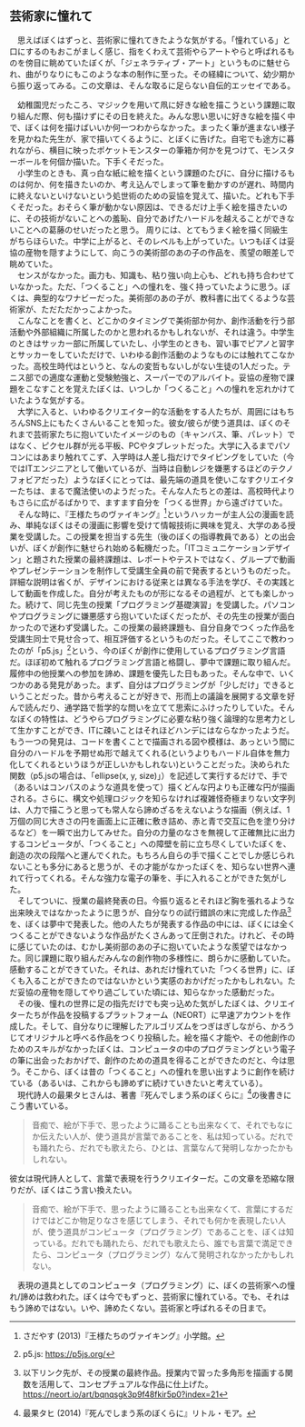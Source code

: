 ## 芸術家に憧れて
　思えばぼくはずっと、芸術家に憧れてきたような気がする。「憧れている」と口にするのもおこがましく感じ、指をくわえて芸術やらアートやらと呼ばれるものを傍目に眺めていたぼくが、「ジェネラティブ・アート」というものに魅せられ、曲がりなりにもこのような本の制作に至った。その経緯について、幼少期から振り返ってみる。この文章は、そんな取るに足らない自伝的エッセイである。  

　幼稚園児だったころ、マジックを用いて凧に好きな絵を描こうという課題に取り組んだ際、何も描けずにその日を終えた。みんな思い思いに好きな絵を描く中で、ぼくは何を描けばいいか何一つわからなかった。まったく筆が進まない様子を見かねた先生が、家で描いてくるように、とぼくに告げた。自宅でも途方に暮れながら、横目に映ったポケットモンスターの筆箱か何かを見つけて、モンスターボールを何個か描いた。下手くそだった。  
　小学生のときも、真っ白な紙に絵を描くという課題のたびに、自分に描けるものは何か、何を描きたいのか、考え込んでしまって筆を動かすのが遅れ、時間内に終えないといけないという処世術のための妥協を覚えて、描いた。どれも下手くそだった。おそらく筆が動かない原因は、できるだけ上手く絵を描きたいのに、その技術がないことへの羞恥、自分であげたハードルを越えることができないことへの葛藤のせいだったと思う。
周りには、とてもうまく絵を描く同級生がちらほらいた。中学に上がると、そのレベルも上がっていた。いつもぼくは妥協の産物を隠すようにして、向こうの美術部のあの子の作品を、羨望の眼差しで眺めていた。  
　センスがなかった。画力も、知識も、粘り強い向上心も、どれも持ち合わせていなかった。ただ、「つくること」への憧れを、強く持っていたように思う。ぼくは、典型的なワナビーだった。美術部のあの子が、教科書に出てくるような芸術家が、ただただかっこよかった。  
　こんなことを書くと、どこかのタイミングで美術部か何か、創作活動を行う部活動や外部組織に所属したのかと思われるかもしれないが、それは違う。中学生のときはサッカー部に所属していたし、小学生のときも、習い事でピアノと習字とサッカーをしていただけで、いわゆる創作活動のようなものには触れてこなかった。高校生時代はというと、なんの変哲もないしがない生徒の1人だった。テニス部での適度な運動と受験勉強と、スーパーでのアルバイト。妥協の産物で課題をこなすことを覚えたぼくは、いつしか「つくること」への憧れを忘れかけていたような気がする。  
　大学に入ると、いわゆるクリエイター的な活動をする人たちが、周囲にはもちろんSNS上にもたくさんいることを知った。彼女/彼らが使う道具は、ぼくのそれまで芸術家たちに抱いていたイメージのもの（キャンバス、筆、パレット）ではなく、ピクセル群が光る平板、PCやタブレットだった。大学に入るまでパソコンにはあまり触れてこず、入学時は人差し指だけでタイピングをしていた（今ではITエンジニアとして働いているが、当時は自動レジを嫌悪するほどのテクノフォビアだった）ようなぼくにとっては、最先端の道具を使いこなすクリエイターたちは、まるで魔法使いのようだった。そんな人たちとの差は、高校時代よりもさらに広がるばかりで、ますます自分を「つくる世界」から遠ざけていた。  
　そんな時に、『王様たちのヴァイキング』[^1]というハッカーが主人公の漫画を読み、単純なぼくはその漫画に影響を受けて情報技術に興味を覚え、大学のある授業を受講した。この授業を担当する先生（後のぼくの指導教員である）との出会いが、ぼくが創作に魅せられ始める転機だった。「ITコミュニケーションデザイン」と題された授業の最終課題は、レポートやテストではなく、グループで動画やプレゼンテーションを制作して受講生全員の前で発表するというものだった。詳細な説明は省くが、デザインにおける従来とは異なる手法を学び、その実践として動画を作成した。自分が考えたものが形になるその過程が、とても楽しかった。続けて、同じ先生の授業「プログラミング基礎演習」を受講した。パソコンやプログラミングに嫌悪感すら抱いていたぼくだったが、その先生の授業が面白かったので迷わず受講した。この授業の最終課題も、自分自身でつくった作品を受講生同士で見せ合って、相互評価するというものだった。そしてここで教わったのが「p5.js」[^2]という、今のぼくが創作に使用しているプログラミング言語だ。ほぼ初めて触れるプログラミング言語と格闘し、夢中で課題に取り組んだ。履修中の他授業への参加を諦め、課題を優先した日もあった。そんな中で、いくつかのある発見があった。まず、自分はプログラミングが「少しだけ」できるということだった。昔から考えることが好きで、形而上の議論を展開する文章を好んで読んだり、通学路で哲学的な問いを立てて思索にふけったりしていた。そんなぼくの特性は、どうやらプログラミングに必要な粘り強く論理的な思考力として生かすことができ、ITに疎いことはそれほどハンデにはならなかったようだ。もう一つの発見は、コードを書くことで描画される図や模様は、あっという間に自分のハードルを予期せぬ形で越えてくれる(というよりもハードル自体を無力化してくれるというほうが正しいかもしれない)ということだった。決められた関数（p5.jsの場合は、「ellipse(x, y, size)」）を記述して実行するだけで、手で（あるいはコンパスのような道具を使って）描くどんな円よりも正確な円が描画される。さらに、構文や処理ロジックを知らなければ複雑怪奇極まりない文字列は、人力で描こうと思っても常人なら諦めざるをえないような描画（例えば、1万個の同じ大きさの円を画面上に正確に敷き詰め、赤と青で交互に色を塗り分けるなど）を一瞬で出力してみせた。自分の力量のなさを無視して正確無比に出力するコンピュータが、「つくること」への障壁を前に立ち尽くしていたぼくを、創造の次の段階へと運んでくれた。もちろん自らの手で描くことでしか感じられないことも多分にあると思うが、その才能がなかったぼくを、知らない世界へ連れて行ってくれる。そんな強力な電子の筆を、手に入れることができた気がした。  
　そしてついに、授業の最終発表の日。今振り返るとそれほど胸を張れるような出来映えではなかったように思うが、自分なりの試行錯誤の末に完成した作品[^3]を、ぼくは夢中で発表した。他の人たちが発表する作品の中には、ぼくには全くつくることができないような作品がたくさんあって圧倒された。けれど、その時に感じていたのは、むかし美術部のあの子に抱いていたような羨望ではなかった。同じ課題に取り組んだみんなの創作物の多様性に、朗らかに感動していた。感動することができていた。それは、あれだけ憧れていた「つくる世界」に、ぼくも入ることができたのではないかという実感のおかげだったかもしれない。ただ妥協の産物を隠してやり過ごしていた頃には、知らなかった感動だった。    
　その後、憧れの世界に足の指先だけでも突っ込めた気がしたぼくは、クリエイターたちが作品を投稿するプラットフォーム（NEORT）に早速アカウントを作成した。そして、自分なりに理解したアルゴリズムをつぎはぎしながら、かろうじてオリジナルと呼べる作品をつくり投稿した。絵を描く才能や、その他創作のためのスキルがなかったぼくは、コンピュータの中のプログラミングという電子の筆に出会ったおかげで、創作のための道具を得ることができたのだと、今は思う。そこから、ぼくは昔の「つくること」への憧れを思い出すように創作を続けている（あるいは、これからも諦めずに続けていきたいと考えている）。  
　現代詩人の最果タヒさんは、著書『死んでしまう系のぼくらに』[^4]の後書きにこう書いている。  

>音痴で、絵が下手で、思ったように踊ることも出来なくて、それでもなにか伝えたい人が、使う道具が言葉であることを、私は知っている。だれでも踊れたら、だれでも歌えたら、ひとは、言葉なんて発明しなかったかもしれない。
>
     
彼女は現代詩人として、言葉で表現を行うクリエイターだ。この文章を恐縮な限りだが、ぼくはこう言い換えたい。       

>音痴で、絵が下手で、思ったように踊ることも出来なくて、言葉にするだけではどこか物足りなさを感じてしまう、それでも何かを表現したい人が、使う道具がコンピュータ（プログラミング）であることを、ぼくは知っている。だれでも踊れたら、だれでも歌えたら、誰でも言葉で満足できたら、コンピュータ（プログラミング）なんて発明されなかったかもしれない。
>

　表現の道具としてのコンピュータ（プログラミング）に、ぼくの芸術家への憧れ/諦めは救われた。ぼくは今でもずっと、芸術家に憧れている。でも、それはもう諦めではない。いや、諦めたくない。芸術家と呼ばれるその日まで。  

[^1]: さだやす (2013)『王様たちのヴァイキング』小学館。
[^2]: p5.js: https://p5js.org/
[^3]: 以下リンク先が、その授業の最終作品。授業内で習った多角形を描画する関数を活用して、コンセプチュアルな作品に仕上げた。  
https://neort.io/art/bqnqsgk3p9f48fkir5p0?index=21
[^4]: 最果タヒ (2014)『死んでしまう系のぼくらに』リトル・モア。
